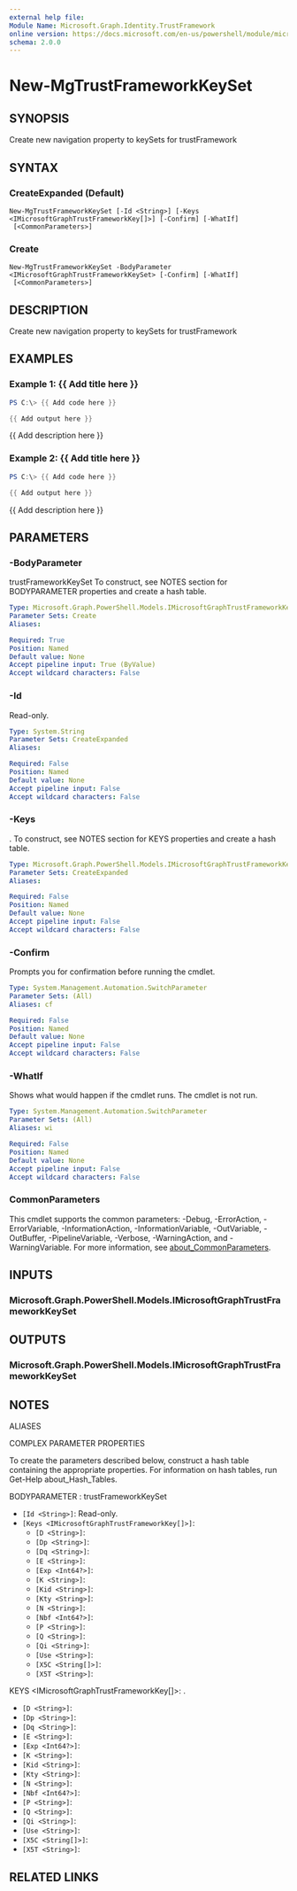 ```yaml
---
external help file:
Module Name: Microsoft.Graph.Identity.TrustFramework
online version: https://docs.microsoft.com/en-us/powershell/module/microsoft.graph.identity.trustframework/new-mgtrustframeworkkeyset
schema: 2.0.0
---
```


# New-MgTrustFrameworkKeySet

## SYNOPSIS
Create new navigation property to keySets for trustFramework

## SYNTAX

### CreateExpanded (Default)
```
New-MgTrustFrameworkKeySet [-Id <String>] [-Keys <IMicrosoftGraphTrustFrameworkKey[]>] [-Confirm] [-WhatIf]
 [<CommonParameters>]
```

### Create
```
New-MgTrustFrameworkKeySet -BodyParameter <IMicrosoftGraphTrustFrameworkKeySet> [-Confirm] [-WhatIf]
 [<CommonParameters>]
```

## DESCRIPTION
Create new navigation property to keySets for trustFramework

## EXAMPLES

### Example 1: {{ Add title here }}
```powershell
PS C:\> {{ Add code here }}

{{ Add output here }}
```

{{ Add description here }}

### Example 2: {{ Add title here }}
```powershell
PS C:\> {{ Add code here }}

{{ Add output here }}
```

{{ Add description here }}

## PARAMETERS

### -BodyParameter
trustFrameworkKeySet
To construct, see NOTES section for BODYPARAMETER properties and create a hash table.

```yaml
Type: Microsoft.Graph.PowerShell.Models.IMicrosoftGraphTrustFrameworkKeySet
Parameter Sets: Create
Aliases:

Required: True
Position: Named
Default value: None
Accept pipeline input: True (ByValue)
Accept wildcard characters: False
```

### -Id
Read-only.

```yaml
Type: System.String
Parameter Sets: CreateExpanded
Aliases:

Required: False
Position: Named
Default value: None
Accept pipeline input: False
Accept wildcard characters: False
```

### -Keys
.
To construct, see NOTES section for KEYS properties and create a hash table.

```yaml
Type: Microsoft.Graph.PowerShell.Models.IMicrosoftGraphTrustFrameworkKey[]
Parameter Sets: CreateExpanded
Aliases:

Required: False
Position: Named
Default value: None
Accept pipeline input: False
Accept wildcard characters: False
```

### -Confirm
Prompts you for confirmation before running the cmdlet.

```yaml
Type: System.Management.Automation.SwitchParameter
Parameter Sets: (All)
Aliases: cf

Required: False
Position: Named
Default value: None
Accept pipeline input: False
Accept wildcard characters: False
```

### -WhatIf
Shows what would happen if the cmdlet runs.
The cmdlet is not run.

```yaml
Type: System.Management.Automation.SwitchParameter
Parameter Sets: (All)
Aliases: wi

Required: False
Position: Named
Default value: None
Accept pipeline input: False
Accept wildcard characters: False
```

### CommonParameters
This cmdlet supports the common parameters: -Debug, -ErrorAction, -ErrorVariable, -InformationAction, -InformationVariable, -OutVariable, -OutBuffer, -PipelineVariable, -Verbose, -WarningAction, and -WarningVariable. For more information, see [about_CommonParameters](http://go.microsoft.com/fwlink/?LinkID=113216).

## INPUTS

### Microsoft.Graph.PowerShell.Models.IMicrosoftGraphTrustFrameworkKeySet

## OUTPUTS

### Microsoft.Graph.PowerShell.Models.IMicrosoftGraphTrustFrameworkKeySet

## NOTES

ALIASES

COMPLEX PARAMETER PROPERTIES

To create the parameters described below, construct a hash table containing the appropriate properties. For information on hash tables, run Get-Help about_Hash_Tables.


BODYPARAMETER <IMicrosoftGraphTrustFrameworkKeySet>: trustFrameworkKeySet
  - `[Id <String>]`: Read-only.
  - `[Keys <IMicrosoftGraphTrustFrameworkKey[]>]`: 
    - `[D <String>]`: 
    - `[Dp <String>]`: 
    - `[Dq <String>]`: 
    - `[E <String>]`: 
    - `[Exp <Int64?>]`: 
    - `[K <String>]`: 
    - `[Kid <String>]`: 
    - `[Kty <String>]`: 
    - `[N <String>]`: 
    - `[Nbf <Int64?>]`: 
    - `[P <String>]`: 
    - `[Q <String>]`: 
    - `[Qi <String>]`: 
    - `[Use <String>]`: 
    - `[X5C <String[]>]`: 
    - `[X5T <String>]`: 

KEYS <IMicrosoftGraphTrustFrameworkKey[]>: .
  - `[D <String>]`: 
  - `[Dp <String>]`: 
  - `[Dq <String>]`: 
  - `[E <String>]`: 
  - `[Exp <Int64?>]`: 
  - `[K <String>]`: 
  - `[Kid <String>]`: 
  - `[Kty <String>]`: 
  - `[N <String>]`: 
  - `[Nbf <Int64?>]`: 
  - `[P <String>]`: 
  - `[Q <String>]`: 
  - `[Qi <String>]`: 
  - `[Use <String>]`: 
  - `[X5C <String[]>]`: 
  - `[X5T <String>]`: 

## RELATED LINKS

